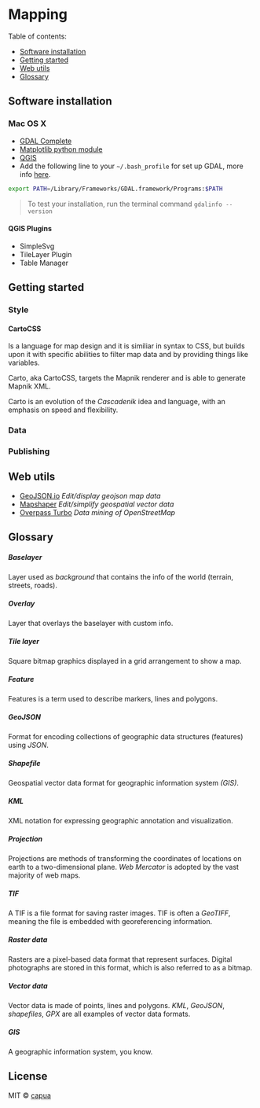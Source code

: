 # Mapping

Table of contents:
- [Software installation](#software-installation)
- [Getting started](#getting-started)
- [Web utils](#web-utils)
- [Glossary](#glossary)
 
## Software installation

### Mac OS X

- [GDAL Complete](http://www.kyngchaos.com/software/frameworks#gdal_complete)
- [Matplotlib python module](http://www.kyngchaos.com/software/python#matplotlib)
- [QGIS](http://www.kyngchaos.com/software/qgis)
- Add the following line to your `~/.bash_profile` for set up GDAL, more info [here](https://www.mapbox.com/tilemill/docs/guides/gdal/).

```sh
export PATH=/Library/Frameworks/GDAL.framework/Programs:$PATH
```

> To test your installation, run the terminal command `gdalinfo --version`

#### QGIS Plugins

- SimpleSvg
- TileLayer Plugin
- Table Manager

## Getting started

### Style

#### CartoCSS

Is a language for map design and it is similiar in syntax to CSS, but builds upon it with specific abilities to filter map data and by providing things like variables.

Carto, aka CartoCSS, targets the Mapnik renderer and is able to generate Mapnik XML.

Carto is an evolution of the *Cascadenik* idea and language, with an emphasis on speed and flexibility.

### Data

### Publishing

## Web utils

- [GeoJSON.io](http://www.mapshaper.org/) *Edit/display geojson map data*
- [Mapshaper](http://www.mapshaper.org/) *Edit/simplify geospatial vector data*
- [Overpass Turbo](http://overpass-turbo.eu/) *Data mining of OpenStreetMap*

## Glossary

##### Baselayer

Layer used as *background* that contains the info of the world (terrain, streets, roads).

##### Overlay

Layer that overlays the baselayer with custom info.

##### Tile layer

Square bitmap graphics displayed in a grid arrangement to show a map.

##### Feature

Features is a term used to describe markers, lines and polygons.

##### GeoJSON

Format for encoding collections of geographic data structures (features) using *JSON*.

##### Shapefile

Geospatial vector data format for geographic information system *(GIS)*.

##### KML

XML notation for expressing geographic annotation and visualization.

##### Projection

Projections are methods of transforming the coordinates of locations on earth to a two-dimensional plane. *Web Mercator* is adopted by the vast majority of web maps.

##### TIF

A TIF is a file format for saving raster images. TIF is often a *GeoTIFF*, meaning the file is embedded with georeferencing information.

##### Raster data

Rasters are a pixel-based data format that represent surfaces. Digital photographs are stored in this format, which is also referred to as a bitmap.

##### Vector data

Vector data is made of points, lines and polygons. *KML*, *GeoJSON*, *shapefiles*, *GPX* are all examples of vector data formats.

##### GIS

A geographic information system, you know.


## License
MIT © [capua](https://github.com/capua)
